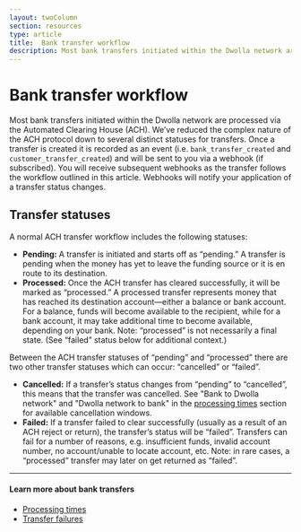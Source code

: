 ```yaml
---
layout: twoColumn
section: resources
type: article
title:  Bank transfer workflow
description: Most bank transfers initiated within the Dwolla network are processed via the Automated Clearing House (ACH).
---
```


# Bank transfer workflow

Most bank transfers initiated within the Dwolla network are processed via the Automated Clearing House (ACH). We’ve reduced the complex nature of the ACH protocol down to several distinct statuses for transfers. Once a transfer is created it is recorded as an event (i.e. `bank_transfer_created` and `customer_transfer_created`) and will be sent to you via a webhook (if subscribed). You will receive subsequent webhooks as the transfer follows the workflow outlined in this article. Webhooks will notify your application of a transfer status changes.

## Transfer statuses

A normal ACH transfer workflow includes the following statuses:

- **Pending:** A transfer is initiated and starts off as “pending.” A transfer is pending when the money has yet to leave the funding source or it is en route to its destination.
- **Processed:** Once the ACH transfer has cleared successfully, it will be marked as “processed.” A processed transfer represents money that has reached its destination account—either a balance or bank account. For a balance, funds will become available to the recipient, while for a bank account, it may take additional time to become available, depending on your bank. Note: “processed” is not necessarily a final state. (See “failed” status below for additional context.)

Between the ACH transfer statuses of “pending” and “processed” there are two other transfer statuses which can occur: “cancelled” or “failed”.

- **Cancelled:** If a transfer’s status changes from “pending” to “cancelled”, this means that the transfer was cancelled. See "Bank to Dwolla network" and "Dwolla network to bank" in the [processing times](/resources/bank-transfer-workflow/processing-times.html) section for available cancellation windows.
- **Failed:** If a transfer failed to clear successfully (usually as a result of an ACH reject or return), the transfer’s status will be “failed”. Transfers can fail for a number of reasons, e.g. insufficient funds, invalid account number, no account/unable to locate account, etc. Note: in rare cases, a “processed” transfer may later on get returned as “failed”.

* * *

#### Learn more about bank transfers

* [Processing times](/resources/bank-transfer-workflow/processing-times.html)
* [Transfer failures](/resources/bank-transfer-workflow/transfer-failures.html)
